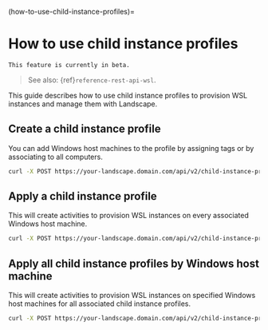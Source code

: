 (how-to-use-child-instance-profiles)=

# How to use child instance profiles

```{note}
This feature is currently in beta.
```

> See also: {ref}`reference-rest-api-wsl`.

This guide describes how to use child instance profiles to provision WSL instances and manage them with Landscape.

## Create a child instance profile

You can add Windows host machines to the profile by assigning tags or by associating to all computers.

```bash
curl -X POST https://your-landscape.domain.com/api/v2/child-instance-profiles -H "Authorization: Bearer $JWT" -d '{"title": "JammyProfile", "description": "Jammy", "image_name": "Ubuntu-22.04", "all_computers": "true"}'
```

## Apply a child instance profile

This will create activities to provision WSL instances on every associated Windows host machine.

```bash
curl -X POST https://your-landscape.domain.com/api/v2/child-instance-profiles/JammyProfile:reapply -H "Authorization: Bearer $JWT"'
```

## Apply all child instance profiles by Windows host machine

This will create activities to provision WSL instances on specified Windows host machines for all associated child instance profiles.

```bash
curl -X POST https://your-landscape.domain.com/api/v2/child-instance-profiles/make-hosts-compliant -H "Authorization: Bearer $JWT" -d '{"host_computer_ids": [6, 15]}'
```
